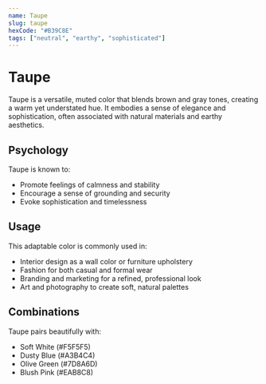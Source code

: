 ```yaml
---
name: Taupe
slug: taupe
hexCode: "#B39C8E"
tags: ["neutral", "earthy", "sophisticated"]
---
```


# Taupe

Taupe is a versatile, muted color that blends brown and gray tones, creating a warm yet understated hue. It embodies a sense of elegance and sophistication, often associated with natural materials and earthy aesthetics.

## Psychology

Taupe is known to:
- Promote feelings of calmness and stability
- Encourage a sense of grounding and security
- Evoke sophistication and timelessness

## Usage

This adaptable color is commonly used in:
- Interior design as a wall color or furniture upholstery
- Fashion for both casual and formal wear
- Branding and marketing for a refined, professional look
- Art and photography to create soft, natural palettes

## Combinations

Taupe pairs beautifully with:
- Soft White (#F5F5F5)
- Dusty Blue (#A3B4C4)
- Olive Green (#7D8A6D)
- Blush Pink (#EAB8C8)